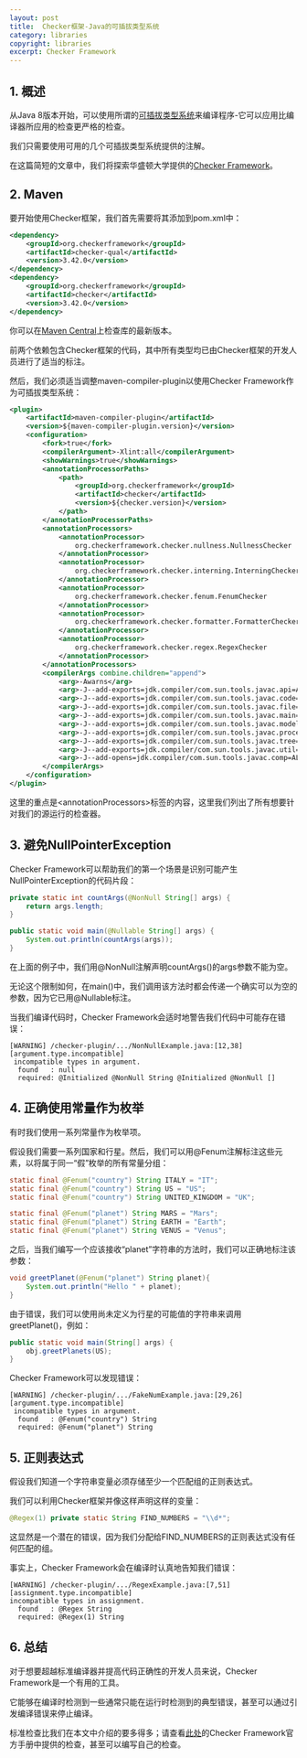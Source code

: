 ```yaml
---
layout: post
title:  Checker框架-Java的可插拔类型系统
category: libraries
copyright: libraries
excerpt: Checker Framework
---
```


## 1. 概述

从Java 8版本开始，可以使用所谓的[可插拔类型系统](https://docs.oracle.com/javase/tutorial/java/annotations/type_annotations.html)来编译程序-它可以应用比编译器所应用的检查更严格的检查。

我们只需要使用可用的几个可插拔类型系统提供的注解。

在这篇简短的文章中，我们将探索华盛顿大学提供的[Checker Framework](https://checkerframework.org/)。

## 2. Maven

要开始使用Checker框架，我们首先需要将其添加到pom.xml中：

```xml
<dependency>
    <groupId>org.checkerframework</groupId>
    <artifactId>checker-qual</artifactId>
    <version>3.42.0</version>
</dependency>
<dependency>
    <groupId>org.checkerframework</groupId>
    <artifactId>checker</artifactId>
    <version>3.42.0</version>
</dependency>
```

你可以在[Maven Central](https://mvnrepository.com/artifact/org.checkerframework/checker)上检查库的最新版本。

前两个依赖包含Checker框架的代码，其中所有类型均已由Checker框架的开发人员进行了适当的标注。

然后，我们必须适当调整maven-compiler-plugin以使用Checker Framework作为可插拔类型系统：

```xml
<plugin>
    <artifactId>maven-compiler-plugin</artifactId>
    <version>${maven-compiler-plugin.version}</version>
    <configuration>
        <fork>true</fork>
        <compilerArgument>-Xlint:all</compilerArgument>
        <showWarnings>true</showWarnings>
        <annotationProcessorPaths>
            <path>
                <groupId>org.checkerframework</groupId>
                <artifactId>checker</artifactId>
                <version>${checker.version}</version>
            </path>
        </annotationProcessorPaths>
        <annotationProcessors>
            <annotationProcessor>
                org.checkerframework.checker.nullness.NullnessChecker
            </annotationProcessor>
            <annotationProcessor>
                org.checkerframework.checker.interning.InterningChecker
            </annotationProcessor>
            <annotationProcessor>
                org.checkerframework.checker.fenum.FenumChecker
            </annotationProcessor>
            <annotationProcessor>
                org.checkerframework.checker.formatter.FormatterChecker
            </annotationProcessor>
            <annotationProcessor>
                org.checkerframework.checker.regex.RegexChecker
            </annotationProcessor>
        </annotationProcessors>
        <compilerArgs combine.children="append">
            <arg>-Awarns</arg>
            <arg>-J--add-exports=jdk.compiler/com.sun.tools.javac.api=ALL-UNNAMED</arg>
            <arg>-J--add-exports=jdk.compiler/com.sun.tools.javac.code=ALL-UNNAMED</arg>
            <arg>-J--add-exports=jdk.compiler/com.sun.tools.javac.file=ALL-UNNAMED</arg>
            <arg>-J--add-exports=jdk.compiler/com.sun.tools.javac.main=ALL-UNNAMED</arg>
            <arg>-J--add-exports=jdk.compiler/com.sun.tools.javac.model=ALL-UNNAMED</arg>
            <arg>-J--add-exports=jdk.compiler/com.sun.tools.javac.processing=ALL-UNNAMED</arg>
            <arg>-J--add-exports=jdk.compiler/com.sun.tools.javac.tree=ALL-UNNAMED</arg>
            <arg>-J--add-exports=jdk.compiler/com.sun.tools.javac.util=ALL-UNNAMED</arg>
            <arg>-J--add-opens=jdk.compiler/com.sun.tools.javac.comp=ALL-UNNAMED</arg>
        </compilerArgs>
    </configuration>
</plugin>
```

这里的重点是<annotationProcessors\>标签的内容，这里我们列出了所有想要针对我们的源运行的检查器。

## 3. 避免NullPointerException

Checker Framework可以帮助我们的第一个场景是识别可能产生NullPointerException的代码片段：

```java
private static int countArgs(@NonNull String[] args) {
    return args.length;
}

public static void main(@Nullable String[] args) {
    System.out.println(countArgs(args));
}
```

在上面的例子中，我们用@NonNull注解声明countArgs()的args参数不能为空。

无论这个限制如何，在main()中，我们调用该方法时都会传递一个确实可以为空的参数，因为它已用@Nullable标注。

当我们编译代码时，Checker Framework会适时地警告我们代码中可能存在错误：

```text
[WARNING] /checker-plugin/.../NonNullExample.java:[12,38] [argument.type.incompatible]
 incompatible types in argument.
  found   : null
  required: @Initialized @NonNull String @Initialized @NonNull []
```

## 4. 正确使用常量作为枚举

有时我们使用一系列常量作为枚举项。

假设我们需要一系列国家和行星。然后，我们可以用@Fenum注解标注这些元素，以将属于同一“假”枚举的所有常量分组：

```java
static final @Fenum("country") String ITALY = "IT";
static final @Fenum("country") String US = "US";
static final @Fenum("country") String UNITED_KINGDOM = "UK";

static final @Fenum("planet") String MARS = "Mars";
static final @Fenum("planet") String EARTH = "Earth";
static final @Fenum("planet") String VENUS = "Venus";
```

之后，当我们编写一个应该接收“planet”字符串的方法时，我们可以正确地标注该参数：

```java
void greetPlanet(@Fenum("planet") String planet){
    System.out.println("Hello " + planet);
}
```

由于错误，我们可以使用尚未定义为行星的可能值的字符串来调用greetPlanet()，例如：

```java
public static void main(String[] args) {
    obj.greetPlanets(US);
}
```

Checker Framework可以发现错误：

```text
[WARNING] /checker-plugin/.../FakeNumExample.java:[29,26] [argument.type.incompatible]
 incompatible types in argument.
  found   : @Fenum("country") String
  required: @Fenum("planet") String
```

## 5. 正则表达式

假设我们知道一个字符串变量必须存储至少一个匹配组的正则表达式。

我们可以利用Checker框架并像这样声明这样的变量：

```java
@Regex(1) private static String FIND_NUMBERS = "\\d*";
```

这显然是一个潜在的错误，因为我们分配给FIND_NUMBERS的正则表达式没有任何匹配的组。

事实上，Checker Framework会在编译时认真地告知我们错误：

```text
[WARNING] /checker-plugin/.../RegexExample.java:[7,51] [assignment.type.incompatible]
incompatible types in assignment.
  found   : @Regex String
  required: @Regex(1) String
```

## 6. 总结

对于想要超越标准编译器并提高代码正确性的开发人员来说，Checker Framework是一个有用的工具。

它能够在编译时检测到一些通常只能在运行时检测到的典型错误，甚至可以通过引发编译错误来停止编译。

标准检查比我们在本文中介绍的要多得多；请查看[此处](https://checkerframework.org/manual/)的Checker Framework官方手册中提供的检查，甚至可以编写自己的检查。